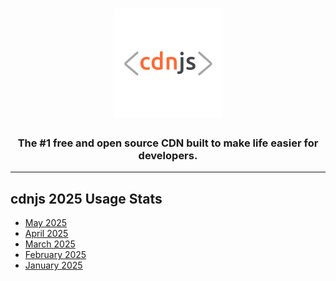 <h1 align="center">
    <a href="https://cdnjs.com"><img src="https://raw.githubusercontent.com/cdnjs/brand/master/logo/standard/dark-512.png" width="175px" alt="< cdnjs >"></a>
</h1>
 
<h3 align="center">The #1 free and open source CDN built to make life easier for developers.</h3>

---

## cdnjs 2025 Usage Stats

* [May 2025](cdnjs_May_2025.md)
* [April 2025](cdnjs_April_2025.md)
* [March 2025](cdnjs_March_2025.md)
* [February 2025](cdnjs_February_2025.md)
* [January 2025](cdnjs_January_2025.md)
